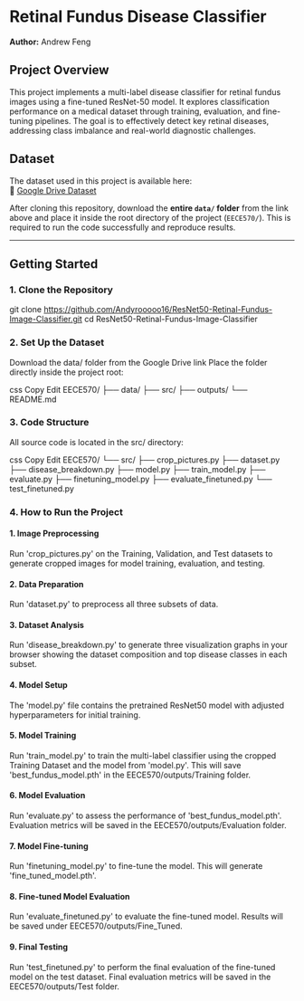 # Retinal Fundus Disease Classifier  
**Author:** Andrew Feng

## Project Overview
This project implements a multi-label disease classifier for retinal fundus images using a fine-tuned ResNet-50 model. It explores classification performance on a medical dataset through training, evaluation, and fine-tuning pipelines. The goal is to effectively detect key retinal diseases, addressing class imbalance and real-world diagnostic challenges.

## Dataset
The dataset used in this project is available here:  
🔗 [Google Drive Dataset](https://drive.google.com/drive/folders/1_S10EHnr1WJhG0syPcaV3XSWHx25IY8N?usp=sharing)

After cloning this repository, download the **entire `data/` folder** from the link above and place it inside the root directory of the project (`EECE570/`). This is required to run the code successfully and reproduce results.

---

## Getting Started

### 1. Clone the Repository

git clone https://github.com/Andyrooooo16/ResNet50-Retinal-Fundus-Image-Classifier.git
cd ResNet50-Retinal-Fundus-Image-Classifier

### 2. Set Up the Dataset
Download the data/ folder from the Google Drive link
Place the folder directly inside the project root:

css
Copy
Edit
EECE570/
├── data/
├── src/
├── outputs/
└── README.md

### 3. Code Structure
All source code is located in the src/ directory:

css
Copy
Edit
EECE570/
└── src/
    ├── crop_pictures.py
    ├── dataset.py
    ├── disease_breakdown.py
    ├── model.py
    ├── train_model.py
    ├── evaluate.py
    ├── finetuning_model.py
    ├── evaluate_finetuned.py
    └── test_finetuned.py

### 4. How to Run the Project

#### 1. Image Preprocessing
Run 'crop_pictures.py' on the Training, Validation, and Test datasets to generate cropped images for model training, evaluation, and testing.
#### 2. Data Preparation
Run 'dataset.py' to preprocess all three subsets of data.
#### 3. Dataset Analysis
Run 'disease_breakdown.py' to generate three visualization graphs in your browser showing the dataset composition and top disease classes in each subset.
#### 4. Model Setup
The 'model.py' file contains the pretrained ResNet50 model with adjusted hyperparameters for initial training.
#### 5. Model Training
Run 'train_model.py' to train the multi-label classifier using the cropped Training Dataset and the model from 'model.py'. This will save 'best_fundus_model.pth' in the EECE570/outputs/Training folder.
#### 6. Model Evaluation
Run 'evaluate.py' to assess the performance of 'best_fundus_model.pth'. Evaluation metrics will be saved in the EECE570/outputs/Evaluation folder.
#### 7. Model Fine-tuning
Run 'finetuning_model.py' to fine-tune the model. This will generate 'fine_tuned_model.pth'.
#### 8. Fine-tuned Model Evaluation
Run 'evaluate_finetuned.py' to evaluate the fine-tuned model. Results will be saved under EECE570/outputs/Fine_Tuned.
#### 9. Final Testing
Run 'test_finetuned.py' to perform the final evaluation of the fine-tuned model on the test dataset. Final evaluation metrics will be saved in the EECE570/outputs/Test folder.



